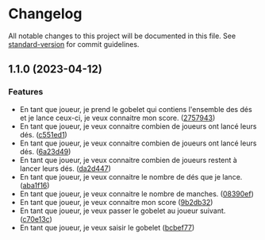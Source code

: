 # Changelog

All notable changes to this project will be documented in this file. See [standard-version](https://github.com/conventional-changelog/standard-version) for commit guidelines.

## 1.1.0 (2023-04-12)


### Features

* En tant que joueur, je prend le gobelet qui contiens l'ensemble des dés et je lance ceux-ci, je veux connaitre mon score. ([2757943](https://github.com/kilrasemifir/dicegame-tdd/commit/275794325578c92dcedf95c76e888aa3b2fc1cdd))
* En tant que joueur, je veux connaitre combien de joueurs ont lancé leurs dés. ([c551ed1](https://github.com/kilrasemifir/dicegame-tdd/commit/c551ed1cb2f6aaf9845fd13f12b0e602b653781c))
* En tant que joueur, je veux connaitre combien de joueurs ont lancé leurs dés. ([6a23d49](https://github.com/kilrasemifir/dicegame-tdd/commit/6a23d49c006b91e98bfbd8fafac6765eed5d1aa0))
* En tant que joueur, je veux connaitre combien de joueurs restent à lancer leurs dés. ([da2d447](https://github.com/kilrasemifir/dicegame-tdd/commit/da2d447c4b8ff2c42459fcb75a361a4645c4ef62))
* En tant que joueur, je veux connaitre le nombre de dés que je lance. ([aba1f16](https://github.com/kilrasemifir/dicegame-tdd/commit/aba1f1632b073af0786662ba5ff6180a33f841ce))
* En tant que joueur, je veux connaitre le nombre de manches. ([08390ef](https://github.com/kilrasemifir/dicegame-tdd/commit/08390efb26079de1d283c22e9a15a38c7e5b001b))
* En tant que joueur, je veux connaitre mon score ([9b2db32](https://github.com/kilrasemifir/dicegame-tdd/commit/9b2db32bf620f04ce817606efc04c37ecdcbd42d))
* En tant que joueur, je veux passer le gobelet au joueur suivant. ([c70e13c](https://github.com/kilrasemifir/dicegame-tdd/commit/c70e13cdfae37fb14296645526c7f58c36c0a2d3))
* En tant que joueur, je veux saisir le gobelet ([bcbef77](https://github.com/kilrasemifir/dicegame-tdd/commit/bcbef77f9ccf87e2bd4f5053c0da14ddd8cf6702))


